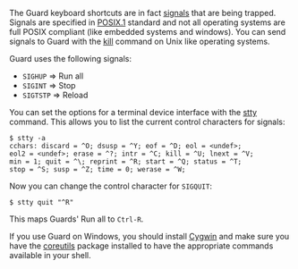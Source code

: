 The Guard keyboard shortcuts are in fact [signals](http://www.unix.com/man-page/All/7/signal/) that are being trapped. Signals are specified in [POSIX.1](http://www.unix.org/version3/ieee_std.html) standard and not all operating systems are full POSIX compliant (like embedded systems and windows). You can send signals to Guard with the [kill](http://www.unix.com/man-page/All/1/kill/) command on Unix like operating systems.

Guard uses the following signals:

- `SIGHUP` => Run all
- `SIGINT` => Stop
- `SIGTSTP` => Reload

You can set the options for a terminal device interface with the [stty](http://www.unix.com/man-page/All/1/stty/) command. This allows you to list the current control characters for signals:

    $ stty -a
    cchars: discard = ^O; dsusp = ^Y; eof = ^D; eol = <undef>;
	eol2 = <undef>; erase = ^?; intr = ^C; kill = ^U; lnext = ^V;
	min = 1; quit = ^\; reprint = ^R; start = ^Q; status = ^T;
	stop = ^S; susp = ^Z; time = 0; werase = ^W;

Now you can change the control character for `SIGQUIT`:

    $ stty quit "^R"

This maps Guards' Run all to `Ctrl-R`.

If you use Guard on Windows, you should install [Cygwin](http://www.cygwin.com/) and make sure you have the [coreutils](http://cygwin.com/cgi-bin2/package-cat.cgi?file=coreutils%2Fcoreutils-8.10-1&grep=sh-utils) package installed to have the appropriate commands available in your shell.